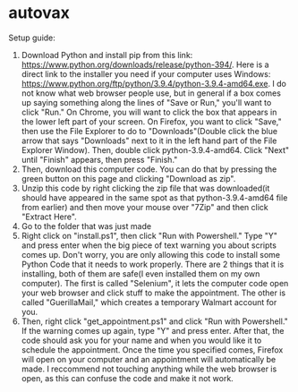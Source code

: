 # autovax
Setup guide:
1. Download Python and install pip from this link: https://www.python.org/downloads/release/python-394/. Here is a direct link to the installer you need if your computer uses Windows: https://www.python.org/ftp/python/3.9.4/python-3.9.4-amd64.exe. I do not know what web browser people use, but in general if a box comes up saying something along the lines of "Save or Run," you'll want to click "Run." On Chrome, you will want to click the box that appears in the lower left part of your screen. On Firefox, you want to click "Save," then use the File Explorer to do to "Downloads"(Double click the blue arrow that says "Downloads" next to it in the left hand part of the File Explorer Window). Then, double click python-3.9.4-amd64. Click "Next" until "Finish" appears, then press "Finish."
2. Then, download this computer code. You can do that by pressing the green button on this page and clicking "Download as zip".
3. Unzip this code by right clicking the zip file that was downloaded(it should have appeared in the same spot as that python-3.9.4-amd64 file from earlier) and then move your mouse over "7Zip" and then click "Extract Here".
4. Go to the folder that was just made
5. Right click on "install.ps1", then click "Run with Powershell." Type "Y" and press enter when the big piece of text warning you about scripts comes up. Don't worry, you are only allowing this code to install some Python Code that it needs to work properly. There are 2 things that it is installing, both of them are safe(I even installed them on my own computer). The first is called "Selenium", it lets the computer code open your web browser and click stuff to make the appointment. The other is called "GuerillaMail," which creates a temporary Walmart account for you.
6. Then, right click "get_appointment.ps1" and click "Run with Powershell." If the warning comes up again, type "Y" and press enter. After that, the code should ask you for your name and when you would like it to schedule the appointment. Once the time you specified comes, Firefox will open on your computer and an appointment will automatically be made. I reccommend not touching anything while the web browser is open, as this can confuse the code and make it not work.
